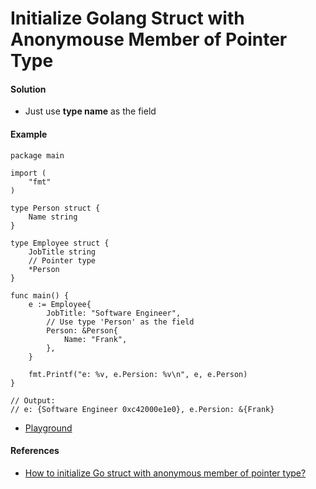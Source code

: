# Initialize Golang Struct with Anonymouse Member of Pointer Type

#### Solution
* Just use **type name** as the field

#### Example
```
package main

import (
	"fmt"
)

type Person struct {
	Name string
}

type Employee struct {
	JobTitle string
	// Pointer type
	*Person
}

func main() {
	e := Employee{
		JobTitle: "Software Engineer",
		// Use type 'Person' as the field
		Person: &Person{
			Name: "Frank",
		},
	}

	fmt.Printf("e: %v, e.Persion: %v\n", e, e.Person)
}

// Output:
// e: {Software Engineer 0xc42000e1e0}, e.Persion: &{Frank}
```

* [Playground](https://wide.b3log.org/playground/e6a7c43a05e1ab84f17c092c44ee78a1.go)

#### References
* [How to initialize Go struct with anonymous member of pointer type?](https://stackoverflow.com/questions/35376025/how-to-initialize-go-struct-with-anonymous-member-of-pointer-type)
